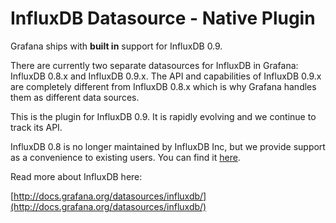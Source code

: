 # InfluxDB Datasource -  Native Plugin

Grafana ships with **built in** support for InfluxDB 0.9. 

There are currently two separate datasources for InfluxDB in Grafana: InfluxDB 0.8.x and InfluxDB 0.9.x. The API and capabilities of InfluxDB 0.9.x are completely different from InfluxDB 0.8.x which is why Grafana handles them as different data sources.

This is the plugin for InfluxDB 0.9. It is rapidly evolving and we continue to track its API. 

InfluxDB 0.8 is no longer maintained by InfluxDB Inc, but we provide support as a convenience to existing users. You can find it [here](https://www.grafana.net/plugins/grafana-influxdb-08-datasource).

Read more about InfluxDB here:

[http://docs.grafana.org/datasources/influxdb/](http://docs.grafana.org/datasources/influxdb/)
